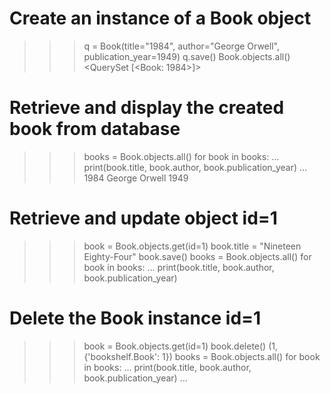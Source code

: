 # Create an instance of a Book object
>>> q = Book(title="1984", author="George Orwell", publication_year=1949)
>>> q.save()
>>> Book.objects.all()
<QuerySet [<Book: 1984>]>

# Retrieve and display the created book from database
>>> books = Book.objects.all()
>>> for book in books:
...     print(book.title, book.author, book.publication_year)
... 
1984 George Orwell 1949

# Retrieve and update object id=1
>>> book = Book.objects.get(id=1)
>>> book.title = "Nineteen Eighty-Four"
>>> book.save()
>>> books = Book.objects.all()
>>> for book in books:
...     print(book.title, book.author, book.publication_year)

# Delete the Book instance id=1
>>> book = Book.objects.get(id=1)
>>> book.delete()
(1, {'bookshelf.Book': 1})
>>> books = Book.objects.all()
>>> for book in books:
...     print(book.title, book.author, book.publication_year)
... 